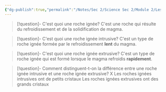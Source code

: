 ```yaml
---
{"dg-publish":true,"permalink":"/Notes/Sec 2/Science Sec 2/Module 2/Les roches ignées/"}
---
```



>[!question]- C'est quoi une roche ignée?
>C'est une roche qui résulte du refroidissement et de la solidification de magma.

>[!question]- C'est quoi une roche ignée intrusive?
>C'est un type de roche ignée formée par le refroidissement <b>lent</b> du magma.

>[!question]- C'est quoi une roche ignée extrusive?
>C'est un type de roche ignée qui est formé lorsque le magma refroidis <b>rapidement</b>.

>[!question]- Comment distinguent-t-on la différence entre une roche ignée intrusive et une roche ignée extrusive? X
>Les roches ignées intrusives ont de petits cristaux
>Les roches ignées extrusives ont des grands cristaux

